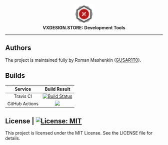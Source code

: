 <div align="center">
<div>
<img src=".github/images/logo.ico" alt="app icon" width="64" height="64" />
</div>
<div>
<b>VXDESIGN.STORE: Development Tools</b>
</div>
</div>

___

## Authors

The project is maintained fully by Roman Mashenkin ([GUSAR1T0](https://github.com/GUSAR1T0)).

## Builds

| Service | Build Result |
| :-----: | :----------: |
| Travis CI | [![Build Status](https://travis-ci.org/GUSAR1T0/VXDS-DEV-TOOLS.svg?branch=master)](https://travis-ci.org/GUSAR1T0/VXDS-DEV-TOOLS) |
| GitHub Actions | ![](https://github.com/GUSAR1T0/VXDS-DEV-TOOLS/workflows/CI/badge.svg) |

## License | [![License: MIT](https://img.shields.io/badge/License-MIT-blue.svg)](https://opensource.org/licenses/MIT)

This project is licensed under the MIT License. See the LICENSE file for details.
